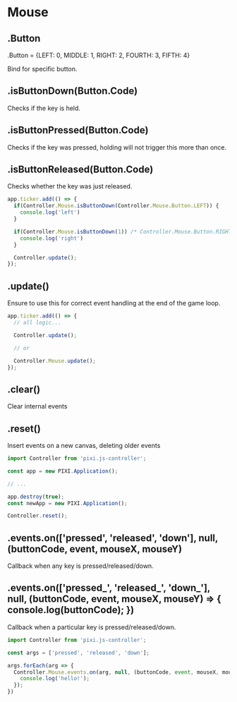 # Mouse

## .Button

.Button = {LEFT: 0, MIDDLE: 1, RIGHT: 2, FOURTH: 3, FIFTH: 4}

Bind for specific button.

## .isButtonDown(Button.Code)

Checks if the key is held.

## .isButtonPressed(Button.Code)

Checks if the key was pressed, holding will not trigger this more than once.

## .isButtonReleased(Button.Code)

Checks whether the key was just released.

```js
app.ticker.add(() => {
  if(Controller.Mouse.isButtonDown(Controller.Mouse.Button.LEFT)) {
    console.log('left')
  }

  if(Controller.Mouse.isButtonDown(1)) /* Controller.Mouse.Button.RIGHT */ {
    console.log('right')
  }

  Controller.update();
});
```

## .update()

Ensure to use this for correct event handling at the end of the game loop.

```js
app.ticker.add(() => {
  // all logic...

  Controller.update();

  // or

  Controller.Mouse.update();
});
```

## .clear()

Clear internal events

## .reset()

Insert events on a new canvas, deleting older events

```js
import Controller from 'pixi.js-controller';

const app = new PIXI.Application();

// ...

app.destroy(true);
const newApp = new PIXI.Application();

Controller.reset();
```

## .events.on(['pressed', 'released', 'down'], null, (buttonCode, event, mouseX, mouseY)

Callback when any key is pressed/released/down.

## .events.on(['pressed_', 'released_', 'down_'], null, (buttonCode, event, mouseX, mouseY) => { console.log(buttonCode); })

Callback when a particular key is pressed/released/down.

```js
import Controller from 'pixi.js-controller';

const args = ['pressed', 'released', 'down'];

args.forEach(arg => {
  Controller.Mouse.events.on(arg, null, (buttonCode, event, mouseX, mouseY, mouseOriginX, mouseOriginY, mouseMoveX, mouseMoveY) => {
    console.log('hello!');
  });
})
```

